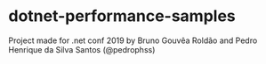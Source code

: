 # dotnet-performance-samples
Project made for .net conf 2019 by Bruno Gouvêa Roldão and Pedro Henrique da Silva Santos (@pedrophss)